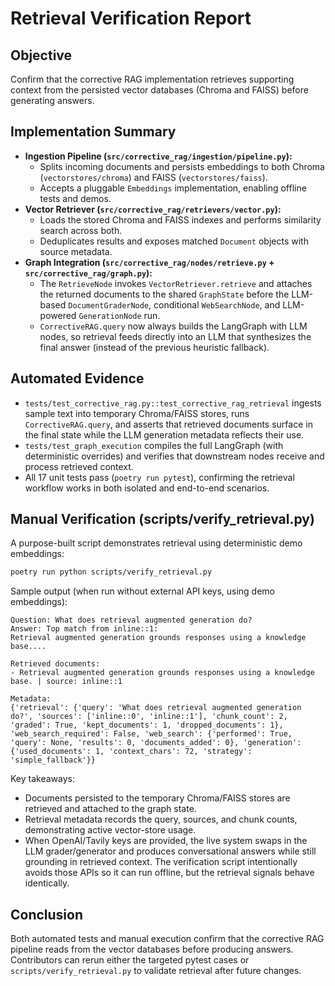 # Retrieval Verification Report

## Objective
Confirm that the corrective RAG implementation retrieves supporting context from the persisted vector databases (Chroma and FAISS) before generating answers.

## Implementation Summary
- **Ingestion Pipeline (`src/corrective_rag/ingestion/pipeline.py`):**
  - Splits incoming documents and persists embeddings to both Chroma (`vectorstores/chroma`) and FAISS (`vectorstores/faiss`).
  - Accepts a pluggable `Embeddings` implementation, enabling offline tests and demos.
- **Vector Retriever (`src/corrective_rag/retrievers/vector.py`):**
  - Loads the stored Chroma and FAISS indexes and performs similarity search across both.
  - Deduplicates results and exposes matched `Document` objects with source metadata.
- **Graph Integration (`src/corrective_rag/nodes/retrieve.py` + `src/corrective_rag/graph.py`):**
  - The `RetrieveNode` invokes `VectorRetriever.retrieve` and attaches the returned documents to the shared `GraphState` before the LLM-based `DocumentGraderNode`, conditional `WebSearchNode`, and LLM-powered `GenerationNode` run.
  - `CorrectiveRAG.query` now always builds the LangGraph with LLM nodes, so retrieval feeds directly into an LLM that synthesizes the final answer (instead of the previous heuristic fallback).

## Automated Evidence
- `tests/test_corrective_rag.py::test_corrective_rag_retrieval` ingests sample text into temporary Chroma/FAISS stores, runs `CorrectiveRAG.query`, and asserts that retrieved documents surface in the final state while the LLM generation metadata reflects their use.
- `tests/test_graph_execution` compiles the full LangGraph (with deterministic overrides) and verifies that downstream nodes receive and process retrieved context.
- All 17 unit tests pass (`poetry run pytest`), confirming the retrieval workflow works in both isolated and end-to-end scenarios.

## Manual Verification (scripts/verify_retrieval.py)
A purpose-built script demonstrates retrieval using deterministic demo embeddings:

```bash
poetry run python scripts/verify_retrieval.py
```

Sample output (when run without external API keys, using demo embeddings):
```
Question: What does retrieval augmented generation do?
Answer: Top match from inline::1:
Retrieval augmented generation grounds responses using a knowledge base....

Retrieved documents:
- Retrieval augmented generation grounds responses using a knowledge base. | source: inline::1

Metadata:
{'retrieval': {'query': 'What does retrieval augmented generation do?', 'sources': ['inline::0', 'inline::1'], 'chunk_count': 2, 'graded': True, 'kept_documents': 1, 'dropped_documents': 1}, 'web_search_required': False, 'web_search': {'performed': True, 'query': None, 'results': 0, 'documents_added': 0}, 'generation': {'used_documents': 1, 'context_chars': 72, 'strategy': 'simple_fallback'}}
```

Key takeaways:
- Documents persisted to the temporary Chroma/FAISS stores are retrieved and attached to the graph state.
- Retrieval metadata records the query, sources, and chunk counts, demonstrating active vector-store usage.
- When OpenAI/Tavily keys are provided, the live system swaps in the LLM grader/generator and produces conversational answers while still grounding in retrieved context. The verification script intentionally avoids those APIs so it can run offline, but the retrieval signals behave identically.

## Conclusion
Both automated tests and manual execution confirm that the corrective RAG pipeline reads from the vector databases before producing answers. Contributors can rerun either the targeted pytest cases or `scripts/verify_retrieval.py` to validate retrieval after future changes.
